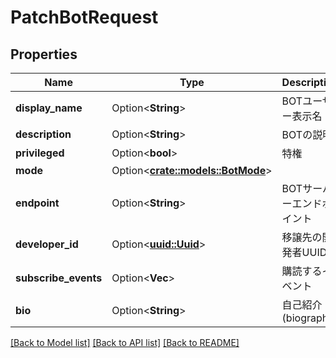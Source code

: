 # PatchBotRequest

## Properties

Name | Type | Description | Notes
------------ | ------------- | ------------- | -------------
**display_name** | Option<**String**> | BOTユーザー表示名 | [optional]
**description** | Option<**String**> | BOTの説明 | [optional]
**privileged** | Option<**bool**> | 特権 | [optional]
**mode** | Option<[**crate::models::BotMode**](BotMode.md)> |  | [optional]
**endpoint** | Option<**String**> | BOTサーバーエンドポイント | [optional]
**developer_id** | Option<[**uuid::Uuid**](uuid::Uuid.md)> | 移譲先の開発者UUID | [optional]
**subscribe_events** | Option<**Vec<String>**> | 購読するイベント | [optional]
**bio** | Option<**String**> | 自己紹介(biography) | [optional]

[[Back to Model list]](../README.md#documentation-for-models) [[Back to API list]](../README.md#documentation-for-api-endpoints) [[Back to README]](../README.md)


